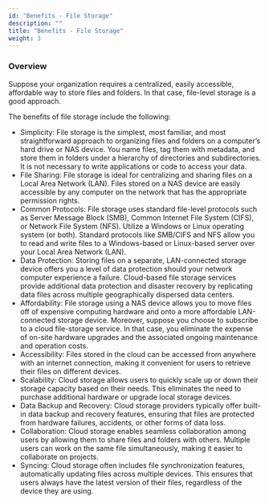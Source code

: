 ```yaml
---
id: "Benefits - File Storage"
description: ""
title: "Benefits - File Storage"
weight: 3
---
```



### Overview

Suppose your organization requires a centralized, easily accessible, affordable way to store files and folders. In that case, file-level storage is a good approach.

The benefits of file storage include the following:

- Simplicity: File storage is the simplest, most familiar, and most straightforward approach to organizing files and folders on a computer’s hard drive or NAS device. You name files, tag them with metadata, and store them in folders under a hierarchy of directories and subdirectories. It is not necessary to write applications or code to access your data.
- File Sharing: File storage is ideal for centralizing and sharing files on a Local Area Network (LAN). Files stored on a NAS device are easily accessible by any computer on the network that has the appropriate permission rights.
- Common Protocols: File storage uses standard file-level protocols such as Server Message Block (SMB), Common Internet File System (CIFS), or Network File System (NFS). Utilize a Windows or Linux operating system (or both). Standard protocols like SMB/CIFS and NFS allow you to read and write files to a Windows-based or Linux-based server over your Local Area Network (LAN).
- Data Protection: Storing files on a separate, LAN-connected storage device offers you a level of data protection should your network computer experience a failure. Cloud-based file storage services provide additional data protection and disaster recovery by replicating data files across multiple geographically dispersed data centers.
- Affordability: File storage using a NAS device allows you to move files off of expensive computing hardware and onto a more affordable LAN-connected storage device. Moreover, suppose you choose to subscribe to a cloud file-storage service. In that case, you eliminate the expense of on-site hardware upgrades and the associated ongoing maintenance and operation costs.
- Accessibility: Files stored in the cloud can be accessed from anywhere with an internet connection, making it convenient for users to retrieve their files on different devices.
- Scalability: Cloud storage allows users to quickly scale up or down their storage capacity based on their needs. This eliminates the need to purchase additional hardware or upgrade local storage devices.
- Data Backup and Recovery: Cloud storage providers typically offer built-in data backup and recovery features, ensuring that files are protected from hardware failures, accidents, or other forms of data loss.
- Collaboration: Cloud storage enables seamless collaboration among users by allowing them to share files and folders with others. Multiple users can work on the same file simultaneously, making it easier to collaborate on projects.
- Syncing: Cloud storage often includes file synchronization features, automatically updating files across multiple devices. This ensures that users always have the latest version of their files, regardless of the device they are using.


